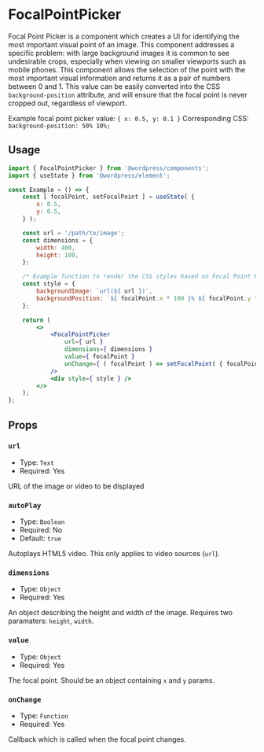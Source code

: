 # FocalPointPicker

Focal Point Picker is a component which creates a UI for identifying the most important visual point of an image. This component addresses a specific problem: with large background images it is common to see undesirable crops, especially when viewing on smaller viewports such as mobile phones. This component allows the selection of the point with the most important visual information and returns it as a pair of numbers between 0 and 1. This value can be easily converted into the CSS `background-position` attribute, and will ensure that the focal point is never cropped out, regardless of viewport.

Example focal point picker value: `{ x: 0.5, y: 0.1 }`
Corresponding CSS: `background-position: 50% 10%;`

## Usage

```jsx
import { FocalPointPicker } from '@wordpress/components';
import { useState } from '@wordpress/element';

const Example = () => {
	const [ focalPoint, setFocalPoint ] = useState( {
		x: 0.5,
		y: 0.5,
	} );

	const url = '/path/to/image';
	const dimensions = {
		width: 400,
		height: 100,
	};

	/* Example function to render the CSS styles based on Focal Point Picker value */
	const style = {
		backgroundImage: `url(${ url })`,
		backgroundPosition: `${ focalPoint.x * 100 }% ${ focalPoint.y * 100 }%`,
	};

	return (
		<>
			<FocalPointPicker
				url={ url }
				dimensions={ dimensions }
				value={ focalPoint }
				onChange={ ( focalPoint ) => setFocalPoint( { focalPoint } ) }
			/>
			<div style={ style } />
		</>
	);
};
```

## Props

### `url`

-   Type: `Text`
-   Required: Yes

URL of the image or video to be displayed

### `autoPlay`

-   Type: `Boolean`
-   Required: No
-   Default: `true`

Autoplays HTML5 video. This only applies to video sources (`url`).

### `dimensions`

-   Type: `Object`
-   Required: Yes

An object describing the height and width of the image. Requires two paramaters: `height`, `width`.

### `value`

-   Type: `Object`
-   Required: Yes

The focal point. Should be an object containing `x` and `y` params.

### `onChange`

-   Type: `Function`
-   Required: Yes

Callback which is called when the focal point changes.
